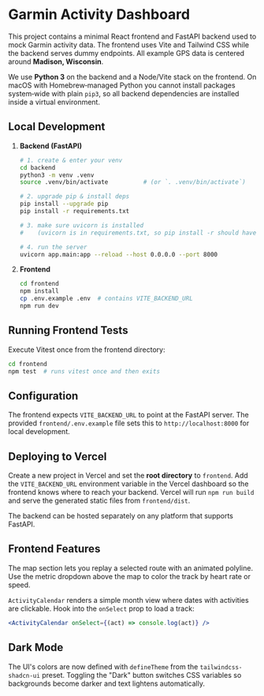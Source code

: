# Garmin Activity Dashboard

This project contains a minimal React frontend and FastAPI backend used to mock
Garmin activity data. The frontend uses Vite and Tailwind CSS while the backend
serves dummy endpoints. All example GPS data is centered around **Madison, Wisconsin**.

We use **Python&nbsp;3** on the backend and a Node/Vite stack on the frontend.
On macOS with Homebrew‑managed Python you cannot install packages system‑wide
with plain `pip3`, so all backend dependencies are installed inside a virtual
environment.

## Local Development

1. **Backend (FastAPI)**
   ```bash
   # 1. create & enter your venv
   cd backend
   python3 -m venv .venv
   source .venv/bin/activate          # (or `. .venv/bin/activate`)

   # 2. upgrade pip & install deps
   pip install --upgrade pip
   pip install -r requirements.txt

   # 3. make sure uvicorn is installed
   #    (uvicorn is in requirements.txt, so pip install -r should have put it in .venv)

   # 4. run the server
   uvicorn app.main:app --reload --host 0.0.0.0 --port 8000
   ```
2. **Frontend**
   ```bash
   cd frontend
   npm install
   cp .env.example .env  # contains VITE_BACKEND_URL
   npm run dev
   ```

## Running Frontend Tests

Execute Vitest once from the frontend directory:

```bash
cd frontend
npm test  # runs vitest once and then exits
```

## Configuration

The frontend expects `VITE_BACKEND_URL` to point at the FastAPI server.
The provided `frontend/.env.example` file sets this to
`http://localhost:8000` for local development.

## Deploying to Vercel

Create a new project in Vercel and set the **root directory** to `frontend`.
Add the `VITE_BACKEND_URL` environment variable in the Vercel dashboard so the
frontend knows where to reach your backend. Vercel will run `npm run build` and
serve the generated static files from `frontend/dist`.

The backend can be hosted separately on any platform that supports FastAPI.

## Frontend Features

The map section lets you replay a selected route with an animated polyline.
Use the metric dropdown above the map to color the track by heart rate or
speed.

`ActivityCalendar` renders a simple month view where dates with activities are
clickable. Hook into the `onSelect` prop to load a track:

```jsx
<ActivityCalendar onSelect={(act) => console.log(act)} />
```

## Dark Mode

The UI's colors are now defined with `defineTheme` from the
`tailwindcss-shadcn-ui` preset. Toggling the "Dark" button switches CSS
variables so backgrounds become darker and text lightens automatically.
